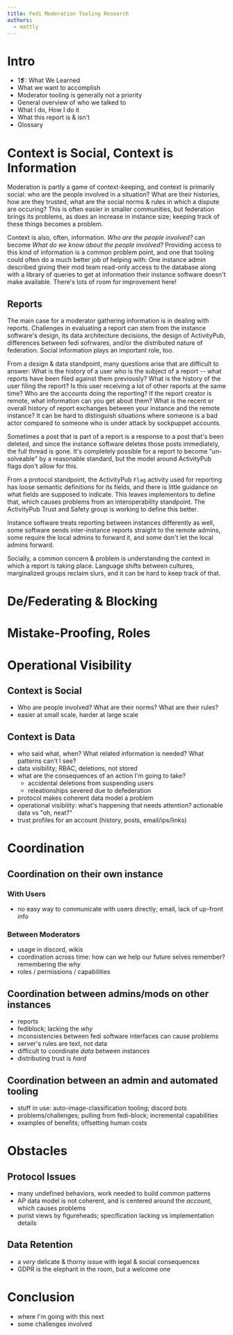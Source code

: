 ```yaml
---
title: Fedi Moderation Tooling Research
authors:
  - mattly
---
```


# Intro
- 1❡: What We Learned
- What we want to accomplish
- Moderator tooling is generally not a priority
- General overview of who we talked to
- What I do, How I do it
- What this report is & isn't
- Glossary

# Context is Social, Context is Information
Moderation is partly a game of context-keeping, and context is primarily social: who are the people involved in a situation? What are their histories, how are they trusted, what are the social norms & rules in which a dispute are occuring? This is often easier in smaller communities, but federation brings its problems, as does an increase in instance size; keeping track of these things becomes a problem.

Context is also, often, information. _Who are the people involved?_ can become _What do we know about the people involved?_ Providing access to this kind of information is a common problem point, and one that tooling could often do a much better job of helping with: One instance admin described giving their mod team read-only access to the database along with a library of queries to get at information their instance software doesn't make available. There's lots of room for improvement here!

## Reports
The main case for a moderator gathering information is in dealing with reports. Challenges in evaluating a report can stem from the instance software's design, its data architecture decisions, the design of ActivityPub, differences between fedi sofrwares, and/or the distributed nature of federation. Social information plays an important role, too.

From a design & data standpoint, many questions arise that are difficult to answer: What is the history of a user who is the subject of a report -- what reports have been filed against them previously? What is the history of the user filing the report? Is this user receiving a lot of other reports at the same time? Who are the accounts doing the reporting? If the report creator is remote, what information can you get about them? What is the recent or overall history of report exchanges between your instance and the remote instance? It can be hard to distinguish situations where someone is a bad actor compared to someone who is under attack by sockpuppet accounts.

Sometimes a post that is part of a report is a response to a post that's been deleted, and since the instance software deletes those posts immediately, the full thread is gone. It's completely possible for a report to become "un-solveable" by a reasonable standard, but the model around ActivityPub flags don't allow for this.

From a protocol standpoint, the ActivityPub `Flag` activity used for reporting has loose semantic definitions for its fields, and there is little guidance on what fields are supposed to indicate. This leaves implementors to define that, which causes problems from an interoperability standpoint. The ActivityPub Trust and Safety group is working to define this better.

Instance software treats reporting between instances differently as well, some software sends inter-instance reports straight to the remote admins, some require the local admins to forward it, and some don't let the local admins forward.

Socially, a common concern & problem is understanding the context in which a report is taking place. Language shifts between cultures, marginalized groups reclaim slurs, and it can be hard to keep track of that.  

# De/Federating & Blocking

# Mistake-Proofing, Roles

# Operational Visibility

## Context is Social
- Who are people involved? What are their norms? What are their rules? 
- easier at small scale, harder at large scale
## Context is Data
- who said what, when? What related information is needed? What patterns can't I see?
- data visibility; RBAC, deletions, not stored
- what are the consequences of an action I'm going to take?
  - accidental deletions from suspending users
  - releationships severed due to defederation
- protocol makes coherent data model a problem
- operational visibility: what's happening that needs attention? actionable data vs "oh, neat?"
- trust profiles for an account (history, posts, email/ips/links)

# Coordination
## Coordination on their own instance
### With Users
- no easy way to communicate with users directly; email, lack of up-front info
### Between Moderators
- usage in discord, wikis
- coordination across time: how can we help our future selves remember? remembering the _why_
- roles / permissions / capabilities
## Coordination between admins/mods on other instances
- reports
- fediblock; lacking the _why_
- inconsistencies between fedi software interfaces can cause problems
- server's rules are text, not data
- difficult to coordinate *data* between instances
- distributing trust is _hard_
## Coordination between an admin and automated tooling
- stuff in use: auto-image-classification tooling; discord bots
- problems/challenges; pulling from fedi-block; incremental capabilities
- examples of benefits; offsetting human costs

# Obstacles
## Protocol Issues
- many undefined behaviors, work needed to build common patterns
- AP data model is not coherent, and is centered around the *account*, which causes problems
- purist views by figureheads; specification lacking vs implementation details
## Data Retention
- a _very_ delicate & thorny issue with legal & social consequences
- GDPR is the elephant in the room, but a welcome one

# Conclusion
- where I'm going with this next
- some challenges involved
